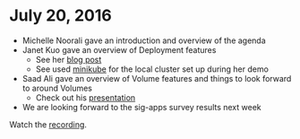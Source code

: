 # July 20, 2016

- Michelle Noorali gave an introduction and overview of the agenda
- Janet Kuo gave an overview of Deployment features
  - See her [blog post](http://blog.kubernetes.io/2016/04/using-deployment-objects-with.html )
  - See used [minikube](https://github.com/kubernetes/minikube) for the local cluster set up during her demo
- Saad Ali gave an overview of Volume features and things to look forward to around Volumes
  - Check out his [presentation](https://docs.google.com/presentation/d/17w7GqwGE8kO9WPNAO1qC8NyS7dRw_oLBwqKznD9WqUs)
- We are looking forward to the sig-apps survey results next week

Watch the [recording](https://youtu.be/DrLGxkFdDNc?list=PLI1CvzwXi1cUVsxm2QBIyJgeCkf62ylun).
